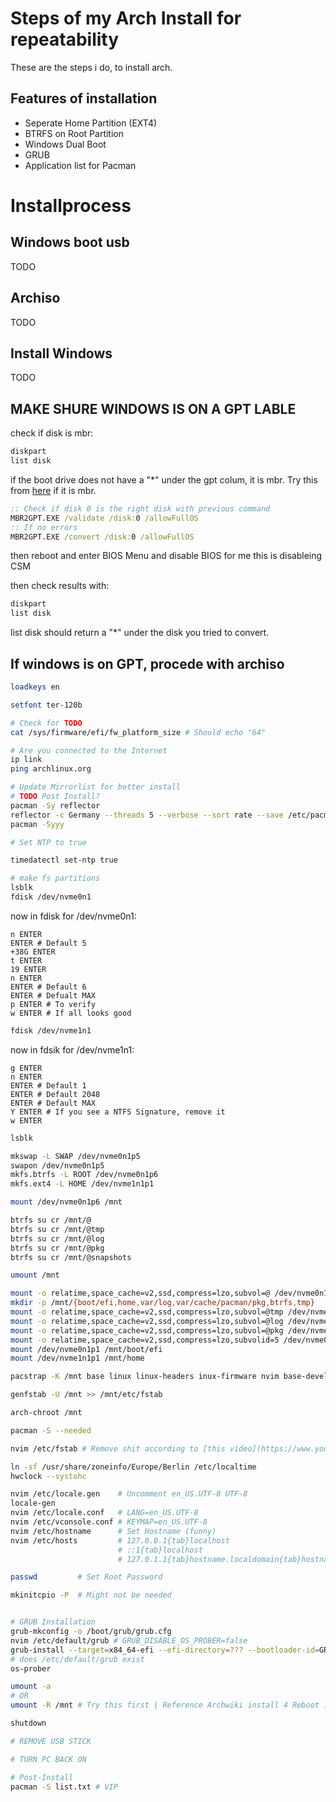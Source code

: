 # Steps of my Arch Install for repeatability
These are the steps i do, to install arch.
## Features of installation
- Seperate Home Partition (EXT4)
- BTRFS on Root Partition
- Windows Dual Boot
- GRUB
- Application list for Pacman
# Installprocess
## Windows boot usb
TODO
## Archiso
TODO

## Install Windows
TODO

## MAKE SHURE WINDOWS IS ON A GPT LABLE
check if disk is mbr:
```cmd
diskpart
list disk
```
if the boot drive does not have a "*" under the gpt colum, it is mbr.
Try this from [here](https://learn.microsoft.com/en-us/windows/deployment/mbr-to-gpt) if it is mbr.
```cmd
:: Check if disk 0 is the right disk with previous command
MBR2GPT.EXE /validate /disk:0 /allowFullOS
:: If no errors
MBR2GPT.EXE /convert /disk:0 /allowFullOS
```
then reboot and enter BIOS Menu and disable BIOS
for me this is disableing CSM

then check results with:
```cmd
diskpart
list disk
```
list disk should return a "*" under the disk you tried to convert.

## If windows is on GPT, procede with archiso

```bash
loadkeys en

setfont ter-120b

# Check for TODO
cat /sys/firmware/efi/fw_platform_size # Should echo "64"

# Are you connected to the Internet
ip link
ping archlinux.org

# Update Mirrorlist for better install
# TODO Post Install?
pacman -Sy reflector
reflector -c Germany --threads 5 --verbose --sort rate --save /etc/pacman.d/mirrorlist
pacman -Syyy

# Set NTP to true

timedatectl set-ntp true

# make fs partitions
lsblk
fdisk /dev/nvme0n1
```

now in fdisk for /dev/nvme0n1:
```fdisk
n ENTER
ENTER # Default 5
+38G ENTER
t ENTER
19 ENTER
n ENTER
ENTER # Default 6
ENTER # Defualt MAX
p ENTER # To verify
w ENTER # If all looks good
```

```bash
fdisk /dev/nvme1n1
```

now in fdsik for /dev/nvme1n1:
```fdisk
g ENTER
n ENTER
ENTER # Default 1
ENTER # Default 2048
ENTER # Default MAX
Y ENTER # If you see a NTFS Signature, remove it
w ENTER
```

```bash
lsblk

mkswap -L SWAP /dev/nvme0n1p5
swapon /dev/nvme0n1p5
mkfs.btrfs -L ROOT /dev/nvme0n1p6
mkfs.ext4 -L HOME /dev/nvme1n1p1

mount /dev/nvme0n1p6 /mnt

btrfs su cr /mnt/@
btrfs su cr /mnt/@tmp
btrfs su cr /mnt/@log
btrfs su cr /mnt/@pkg
btrfs su cr /mnt/@snapshots

umount /mnt

mount -o relatime,space_cache=v2,ssd,compress=lzo,subvol=@ /dev/nvme0n1p6 /mnt
mkdir -p /mnt/{boot/efi,home,var/log,var/cache/pacman/pkg,btrfs,tmp}
mount -o relatime,space_cache=v2,ssd,compress=lzo,subvol=@tmp /dev/nvme0n1p6 /mnt/tmp
mount -o relatime,space_cache=v2,ssd,compress=lzo,subvol=@log /dev/nvme0n1p6 /mnt/var/log
mount -o relatime,space_cache=v2,ssd,compress=lzo,subvol=@pkg /dev/nvme0n1p6 /mnt/var/cache/pacman/pkg
mount -o relatime,space_cache=v2,ssd,compress=lzo,subvolid=5 /dev/nvme0n1p6 /mnt/btrfs
mount /dev/nvme0n1p1 /mnt/boot/efi
mount /dev/nvme1n1p1 /mnt/home 

pacstrap -K /mnt base linux linux-headers inux-firmware nvim base-devel bash-completion btrfs-progs dosfstools grub efibootmgr os-prober networkmanager network-manager-applet dialog mtools reflector cron

genfstab -U /mnt >> /mnt/etc/fstab

arch-chroot /mnt

pacman -S --needed 

nvim /etc/fstab # Remove shit according to [this video](https://www.youtube.com/watch?v=TKdZiCTh3EM)

ln -sf /usr/share/zoneinfo/Europe/Berlin /etc/localtime
hwclock --systohc

nvim /etc/locale.gen    # Uncomment en_US.UTF-8 UTF-8
locale-gen
nvim /etc/locale.conf   # LANG=en_US.UTF-8
nvim /etc/vconsole.conf # KEYMAP=en_US.UTF-8
nvim /etc/hostname      # Set Hostname (funny)
nvim /etc/hosts         # 127.0.0.1{tab}localhost
                        # ::1{tab}localhost
                        # 127.0.1.1{tab}hostname.localdomain{tab}hostname

passwd         # Set Root Password

mkinitcpio -P  # Might not be needed


# GRUB Installation
grub-mkconfig -o /boot/grub/grub.cfg
nvim /etc/default/grub # GRUB_DISABLE_OS_PROBER=false
grub-install --target=x84_64-efi --efi-directory=??? --bootloader-id=GRUB
# does /etc/default/grub exist
os-prober

umount -a 
# OR
umount -R /mnt # Try this first | Reference Archwiki install 4 Reboot if a partition is busy

shutdown

# REMOVE USB STICK

# TURN PC BACK ON

# Post-Install
pacman -S list.txt # VIP

```
